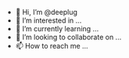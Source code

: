 - 👋 Hi, I’m @deeplug
- 👀 I’m interested in ...
- 🌱 I’m currently learning ...
- 💞️ I’m looking to collaborate on ...
- 📫 How to reach me ...

<!---
deeplug/deeplug is a ✨ special ✨ repository because its `README.md` (this file) appears on your GitHub profile.
You can click the Preview link to take a look at your changes.
--->
